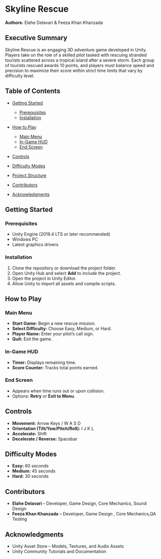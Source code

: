 # Skyline Rescue

**Authors:** Elahe Delavari & Feeza Khan Khanzada

## Executive Summary

Skyline Rescue is an engaging 3D adventure game developed in Unity. Players take on the role of a skilled pilot tasked with rescuing stranded tourists scattered across a tropical island after a severe storm. Each group of tourists rescued awards 10 points, and players must balance speed and precision to maximize their score within strict time limits that vary by difficulty level.

## Table of Contents
* [Getting Started](#getting-started)

  * [Prerequisites](#prerequisites)
  * [Installation](#installation)
* [How to Play](#how-to-play)

  * [Main Menu](#main-menu)
  * [In-Game HUD](#in-game-hud)
  * [End Screen](#end-screen)
* [Controls](#controls)
* [Difficulty Modes](#difficulty-modes)
* [Project Structure](#project-structure)
* [Contributors](#contributors)
* [Acknowledgments](#acknowledgments)

## Getting Started

### Prerequisites

* Unity Engine (2019.4 LTS or later recommended)
* Windows PC
* Latest graphics drivers

### Installation

1. Clone the repository or download the project folder.
2. Open Unity Hub and select **Add** to include the project.
3. Open the project in Unity Editor.
4. Allow Unity to import all assets and compile scripts.

## How to Play

### Main Menu

* **Start Game:** Begin a new rescue mission.
* **Select Difficulty:** Choose Easy, Medium, or Hard.
* **Player Name:** Enter your pilot’s call sign.
* **Quit:** Exit the game.

### In-Game HUD

* **Timer:** Displays remaining time.
* **Score Counter:** Tracks total points earned.

### End Screen

* Appears when time runs out or upon collision.
* Options: **Retry** or **Exit to Menu**.

## Controls

* **Movement:** Arrow Keys / W A S D
* **Orientation (Tilt/Yaw/Pitch/Roll):** I J K L
* **Accelerate:** Shift
* **Decelerate / Reverse:** Spacebar

## Difficulty Modes

* **Easy:** 60 seconds
* **Medium:** 45 seconds
* **Hard:** 30 seconds

## Contributors

* **Elahe Delavari** – Developer, Game Design, Core Mechanics, Sound Design
* **Feeza Khan Khanzada** – Developer, Game Design , Core Mechanics,QA Testing

## Acknowledgments

* Unity Asset Store – Models, Textures, and Audio Assets
* Unity Community Tutorials and Documentation


